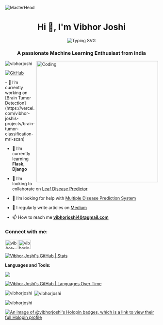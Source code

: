 ![MasterHead](https://user-images.githubusercontent.com/10498744/210012254-234538ff-d198-48aa-8964-37e6fd45d227.gif)
<h1 align="center">Hi 👋, I'm Vibhor Joshi</h1> <p align="center"> <img src="https://readme-typing-svg.demolab.com/?font=Fira+Code&weight=600&size=29&duration=2500&pause=500&width=550&lines=Machine+Learning+Enthusiast" alt="Typing SVG"> </p> <h3 align="center">A passionate Machine Learning Enthusiast from India</h3> <img align="right" alt="Coding" width="400" src="https://user-images.githubusercontent.com/10498744/210012254-234538ff-d198-48aa-8964-37e6fd45d227.gif"> <p align="left"> <img src="https://komarev.com/ghpvc/?username=vibhorjoshi&label=Profile%20views&color=0e75b6&style=flat" alt="vibhorjoshi" /> </p> <p align="left"> <a href="https://github.com/vibhorjoshi" target="blank"><img src="https://img.shields.io/badge/GitHub-Follow-blue?style=for-the-badge&logo=github" alt="GitHub" /></a> </p>
- 🔭 I’m currently working on [Brain Tumor Detection](https://vercel.com/vibhor-joshis-projects/brain-tumor-classification-mri-scan)

- 🌱 I’m currently learning **Flask, Django**

- 👯 I’m looking to collaborate on [Leaf Disease Predictor](https://leaf-disease-predictor-unub.vercel.app/market)

- 🤝 I’m looking for help with [Multiple Disease Prediction System](https://publicmlwebapp-jiv44uyqzrjuznpfs6gnkx.streamlit.app/)

- 📝 I regularly write articles on [Medium](https://medium.com/@vibhorjoshi40)

- 📫 How to reach me **vibhorjoshi40@gmail.com**

<h3 align="left">Connect with me:</h3>
<p align="left">
<a href="https://linkedin.com/in/vibhor-joshi-b32138243" target="blank"><img align="center" src="https://raw.githubusercontent.com/rahuldkjain/github-profile-readme-generator/master/src/images/icons/Social/linked-in-alt.svg" alt="vibhor-joshi" height="30" width="40" /></a>
<a href="https://kaggle.com/vibhojoshi" target="blank"><img align="center" src="https://raw.githubusercontent.com/rahuldkjain/github-profile-readme-generator/master/src/images/icons/Social/kaggle.svg" alt="vibhorjoshi" height="30" width="40" /></a>
</p>

[![Vibhor Joshi's GitHub | Stats](https://stats.quine.sh/vibhorjoshi/github?theme=dark)](https://quine.sh?utm_source=widgets&utm_campaign=vibhorjoshi)

**Languages and Tools:**
  
<a href="https://skillicons.dev">
    <img src="https://skillicons.dev/icons?i=git,bootstrap,c,vercel,netlify,cpp,css,figma,github,html,js,linux,md,materialui,mysql,nodejs,postman,py,react,googlecloud,vscode&perline=18" />
</a> 

[![Vibhor Joshi's GitHub | Languages Over Time](https://stats.quine.sh/vibhorjoshi/languages-over-time?theme=dark)](https://quine.sh?utm_source=widgets&utm_campaign=vibhorjoshi)

<p><img align="left" src="https://github-readme-stats.vercel.app/api/top-langs?username=vibhorjoshi&show_icons=true&locale=en&layout=compact" alt="vibhorjoshi" /></p>

<p>&nbsp;<img align="center" src="https://github-readme-stats.vercel.app/api?username=vibhorjoshi&show_icons=true&locale=en" alt="vibhorjoshi" /></p>

<p><img align="center" src="https://github-readme-streak-stats.herokuapp.com/?user=vibhorjoshi&" alt="vibhorjoshi" /></p>

[![An image of @vibhorjoshi's Holopin badges, which is a link to view their full Holopin profile](https://holopin.me/vibhorjoshi)](https://holopin.io/@vibhorjoshi)





